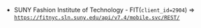  - SUNY Fashion Institute of Technology - FIT(`client_id=2904`) => [`https://fitnyc.sln.suny.edu/api/v7.4/mobile.svc/REST/`](https://fitnyc.sln.suny.edu/api/v7.4/mobile.svc/REST/)
